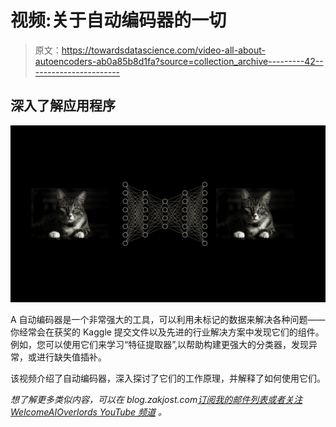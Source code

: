# 视频:关于自动编码器的一切

> 原文：<https://towardsdatascience.com/video-all-about-autoencoders-ab0a85b8d1fa?source=collection_archive---------42----------------------->

## 深入了解应用程序

![](img/289c02b8eafde3e770d510fb37093c60.png)

A 自动编码器是一个非常强大的工具，可以利用未标记的数据来解决各种问题——你经常会在获奖的 Kaggle 提交文件以及先进的行业解决方案中发现它们的组件。例如，您可以使用它们来学习“特征提取器”,以帮助构建更强大的分类器，发现异常，或进行缺失值插补。

该视频介绍了自动编码器，深入探讨了它们的工作原理，并解释了如何使用它们。

*想了解更多类似内容，可以在 blog.zakjost.com*[*订阅我的邮件列表或者关注*](https://blog.zakjost.com/)[*WelcomeAIOverlords YouTube 频道*](https://www.youtube.com/channel/UCxw9_WYmLqlj5PyXu2AWU_g/) *。*